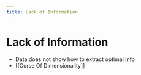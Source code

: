 ```yaml
---
title: Lack of Information
---
```


# Lack of Information
- Data does not show how to extract optimal info
- [[Curse Of Dimensionality]]














































































